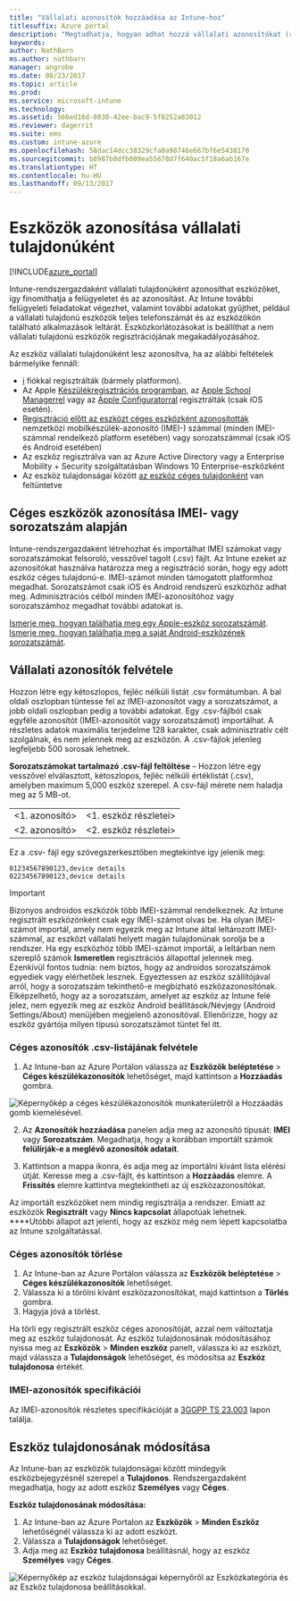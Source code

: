 ```yaml
---
title: "Vállalati azonosítók hozzáadása az Intune-hoz"
titlesuffix: Azure portal
description: "Megtudhatja, hogyan adhat hozzá vállalati azonosítókat (regisztrációs módszer, IMEI és sorozatszámok) a Microsoft Intune-hoz. \""
keywords: 
author: NathBarn
ms.author: nathbarn
manager: angrobe
ms.date: 08/23/2017
ms.topic: article
ms.prod: 
ms.service: microsoft-intune
ms.technology: 
ms.assetid: 566ed16d-8030-42ee-bac9-5f8252a83012
ms.reviewer: dagerrit
ms.suite: ems
ms.custom: intune-azure
ms.openlocfilehash: 58dac14dcc38329cfa0a98746e667bf6e5438170
ms.sourcegitcommit: b8987b8dfb009ea55678d7f640ac5f18a6ab167e
ms.translationtype: HT
ms.contentlocale: hu-HU
ms.lasthandoff: 09/13/2017
---
```

# <a name="identify-devices-as-corporate-owned"></a>Eszközök azonosítása vállalati tulajdonúként

[!INCLUDE[azure_portal](./includes/azure_portal.md)]

Intune-rendszergazdaként vállalati tulajdonúként azonosíthat eszközöket, így finomíthatja a felügyeletet és az azonosítást. Az Intune további felügyeleti feladatokat végezhet, valamint további adatokat gyűjthet, például a vállalati tulajdonú eszközök teljes telefonszámát és az eszközökön található alkalmazások leltárát. Eszközkorlátozásokat is beállíthat a nem vállalati tulajdonú eszközök regisztrációjának megakadályozásához.

Az eszköz vállalati tulajdonúként lesz azonosítva, ha az alábbi feltételek bármelyike fennáll:

- [i](device-enrollment-manager-enroll.md) fiókkal regisztrálták (bármely platformon).
- Az Apple [Készülékregisztrációs programban](device-enrollment-program-enroll-ios.md), az [Apple School Managerrel](apple-school-manager-set-up-ios.md) vagy az [Apple Configuratorral](apple-configurator-enroll-ios.md) regisztrálták (csak iOS esetén).
- [Regisztráció előtt az eszközt céges eszközként azonosították](#identify-corporate-owned-devices-with-imei-or-serial-number) nemzetközi mobilkészülék-azonosító (IMEI-) számmal (minden IMEI-számmal rendelkező platform esetében) vagy sorozatszámmal (csak iOS és Android esetében)
- Az eszköz regisztrálva van az Azure Active Directory vagy a Enterprise Mobility + Security szolgáltatásban Windows 10 Enterprise-eszközként
- Az eszköz tulajdonságai között [az eszköz céges tulajdonként](#change-device-ownership) van feltüntetve

## <a name="identify-corporate-owned-devices-with-imei-or-serial-number"></a>Céges eszközök azonosítása IMEI- vagy sorozatszám alapján

Intune-rendszergazdaként létrehozhat és importálhat IMEI számokat vagy sorozatszámokat felsoroló, vesszővel tagolt (.csv) fájlt. Az Intune ezeket az azonosítókat használva határozza meg a regisztráció során, hogy egy adott eszköz céges tulajdonú-e. IMEI-számot minden támogatott platformhoz megadhat. Sorozatszámot csak iOS és Android rendszerű eszközhöz adhat meg. Adminisztrációs célból minden IMEI-azonosítóhoz vagy sorozatszámhoz megadhat további adatokat is.

<!-- When you upload serial numbers for company-owned iOS devices, they must be paired with a corporate enrollment profile. Devices must then be enrolled using either Apple’s device enrollment program (DEP) or Apple Configurator to have them appear as company-owned. -->

[Ismerje meg, hogyan találhatja meg egy Apple-eszköz sorozatszámát](https://support.apple.com/HT204308).<br>
[Ismerje meg, hogyan találhatja meg a saját Android-eszközének sorozatszámát](https://support.google.com/store/answer/3333000).

## <a name="add-corporate-identifiers"></a>Vállalati azonosítók felvétele
Hozzon létre egy kétoszlopos, fejléc nélküli listát .csv formátumban. A bal oldali oszlopban tüntesse fel az IMEI-azonosítót vagy a sorozatszámot, a jobb oldali oszlopban pedig a további adatokat. Egy .csv-fájlból csak egyféle azonosítót (IMEI-azonosítót vagy sorozatszámot) importálhat. A részletes adatok maximális terjedelme 128 karakter, csak adminisztratív célt szolgálnak, és nem jelennek meg az eszközön. A .csv-fájlok jelenleg legfeljebb 500 sorosak lehetnek.

**Sorozatszámokat tartalmazó .csv-fájl feltöltése** – Hozzon létre egy vesszővel elválasztott, kétoszlopos, fejléc nélküli értéklistát (.csv), amelyben maximum 5,000 eszköz szerepel. A csv-fájl mérete nem haladja meg az 5 MB-ot.

|||
|-|-|
|&lt;1. azonosító&gt;|&lt;1. eszköz részletei&gt;|
|&lt;2. azonosító&gt;|&lt;2. eszköz részletei&gt;|

Ez a .csv- fájl egy szövegszerkesztőben megtekintve így jelenik meg:

```
01234567890123,device details
02234567890123,device details
```

> [!IMPORTANT]
> Bizonyos androidos eszközök több IMEI-számmal rendelkeznek. Az Intune regisztrált eszközönként csak egy IMEI-számot olvas be. Ha olyan IMEI-számot importál, amely nem egyezik meg az Intune által leltározott IMEI-számmal, az eszközt vállalati helyett magán tulajdonúnak sorolja be a rendszer. Ha egy eszközhöz több IMEI-számot importál, a leltárban nem szereplő számok **Ismeretlen** regisztrációs állapottal jelennek meg.<br>
>Ezenkívül fontos tudnia: nem biztos, hogy az androidos sorozatszámok egyediek vagy elérhetőek lesznek. Egyeztessen az eszköz szállítójával arról, hogy a sorozatszám tekinthető-e megbízható eszközazonosítónak.
>Elképzelhető, hogy az a sorozatszám, amelyet az eszköz az Intune felé jelez, nem egyezik meg az eszköz Android beállítások/Névjegy (Android Settings/About) menüjében megjelenő azonosítóval. Ellenőrizze, hogy az eszköz gyártója milyen típusú sorozatszámot tüntet fel itt.

### <a name="add-a-csv-list-of-corporate-identifiers"></a>Céges azonosítók .csv-listájának felvétele

1. Az Intune-ban az Azure Portálon válassza az **Eszközök beléptetése** > **Céges készülékazonosítók** lehetőséget, majd kattintson a **Hozzáadás** gombra.

 ![Képernyőkép a céges készülékazonosítók munkaterületről a Hozzáadás gomb kiemelésével.](./media/add-corp-id.png)

2. Az **Azonosítók hozzáadása** panelen adja meg az azonosító típusát: **IMEI** vagy **Sorozatszám**. Megadhatja, hogy a korábban importált számok **felülírják-e a meglévő azonosítók adatait**.

3. Kattintson a mappa ikonra, és adja meg az importálni kívánt lista elérési útját. Keresse meg a .csv-fájlt, és kattintson a **Hozzáadás** elemre. A **Frissítés** elemre kattintva megtekintheti az új eszközazonosítókat.

Az importált eszközöket nem mindig regisztrálja a rendszer. Emiatt az eszközök **Regisztrált** vagy **Nincs kapcsolat** állapotúak lehetnek. ****Utóbbi állapot azt jelenti, hogy az eszköz még nem lépett kapcsolatba az Intune szolgáltatással.

### <a name="delete-corporate-identifiers"></a>Céges azonosítók törlése

1. Az Intune-ban az Azure Portálon válassza az **Eszközök beléptetése** > **Céges készülékazonosítók** lehetőséget.
2. Válassza ki a törölni kívánt eszközazonosítókat, majd kattintson a **Törlés** gombra.
3. Hagyja jóvá a törlést.

Ha törli egy regisztrált eszköz céges azonosítóját, azzal nem változtatja meg az eszköz tulajdonosát. Az eszköz tulajdonosának módosításához nyissa meg az **Eszközök** > **Minden eszköz** panelt, válassza ki az eszközt, majd válassza a **Tulajdonságok** lehetőséget, és módosítsa az **Eszköz tulajdonosa** értékét.

### <a name="imei-specifications"></a>IMEI-azonosítók specifikációi
Az IMEI-azonosítók részletes specifikációját a [3GGPP TS 23.003](https://portal.3gpp.org/desktopmodules/Specifications/SpecificationDetails.aspx?specificationId=729) lapon találja.

## <a name="change-device-ownership"></a>Eszköz tulajdonosának módosítása

Az Intune-ban az eszközök tulajdonságai között mindegyik eszközbejegyzésnél szerepel a **Tulajdonos**. Rendszergazdaként megadhatja, hogy az adott eszköz **Személyes** vagy **Céges**.

**Eszköz tulajdonosának módosítása:**
1. Az Intune-ban az Azure Portalon az **Eszközök** > **Minden Eszköz** lehetőségnél válassza ki az adott eszközt.
3. Válassza a **Tulajdonságok** lehetőséget.
4. Adja meg az **Eszköz tulajdonosa** beállításnál, hogy az eszköz **Személyes** vagy **Céges**.

  ![Képernyőkép az eszköz tulajdonságai képernyőről az Eszközkategória és az Eszköz tulajdonosa beállításokkal.](./media/device-properties.png)
